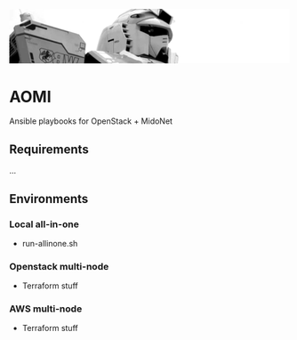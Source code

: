 ![AOMI](./doc/header.png)

# AOMI
Ansible playbooks for OpenStack + MidoNet

## Requirements

...

## Environments

### Local all-in-one

* run-allinone.sh

### Openstack multi-node

* Terraform stuff

### AWS multi-node

* Terraform stuff
